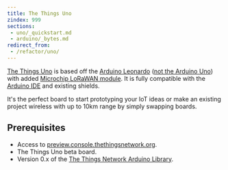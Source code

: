 ```yaml
---
title: The Things Uno
zindex: 999
sections:
 - uno/_quickstart.md
 - arduino/_bytes.md
redirect_from:
 - /refactor/uno/
---
```


<a href="https://shop.thethingsnetwork.com/index.php/product/the-things-uno/" target="_blank">The Things Uno</a> is based off the [Arduino Leonardo](https://www.arduino.cc/en/Guide/ArduinoLeonardoMicro) ([not the Arduino Uno](https://www.arduino.cc/en/Guide/ArduinoLeonardoMicro#toc9)) with added [Microchip LoRaWAN module](http://www.microchip.com/design-centers/wireless-connectivity/embedded-wireless/lora-technology). It is fully compatible with the [Arduino IDE](https://www.arduino.cc/en/Main/Software) and existing shields.

It's the perfect board to start prototyping your IoT ideas or make an existing project wireless with up to 10km range by simply swapping boards.

## Prerequisites

* Access to [preview.console.thethingsnetwork.org](https://preview.console.thethingsnetwork.org/).
* The Things Uno beta board.
* Version 0.x of the [The Things Network Arduino Library](https://github.com/thethingsnetwork/arduino-device-lib).
